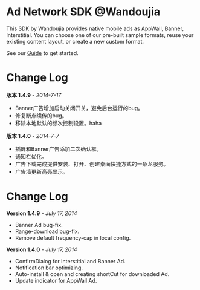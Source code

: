 Ad Network SDK @Wandoujia
===========

This SDK by Wandoujia provides native mobile ads as AppWall, Banner, Interstitial. 
You can choose one of our pre-built sample formats, reuse your existing content layout, or create a new custom format.

See our [Guide](http://developer.wandoujia.com/adnetwork/dev-docs/) to get started.

Change Log
===========
**版本 1.4.9** - *2014-7-17*
* Banner广告增加启动关闭开关，避免后台运行的bug。
* 修复断点续传的bug。
* 移除本地默认的频次控制设置。haha

**版本 1.4.0** - *2014-7-7*
* 插屏和Banner广告添加二次确认框。
* 通知栏优化。
* 广告下载完成提供安装、打开、创建桌面快捷方式的一条龙服务。
* 广告墙更新高亮显示。

Change Log
===========
**Version 1.4.9** - *July 17, 2014*
* Banner Ad bug-fix.
* Range-download bug-fix.
* Remove default frequency-cap in local config.

**Version 1.4.0** - *July 17, 2014*
* ConfirmDialog for Interstitial and Banner Ad.
* Notification bar optimizing.
* Auto-install & open and creating shortCut for downloaded Ad.
* Update indicator for AppWall Ad.
